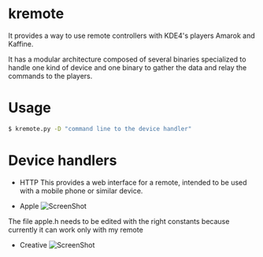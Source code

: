 kremote
=======

It provides a way to use remote controllers with KDE4's players Amarok and
Kaffine.

It has a modular architecture composed of several binaries specialized to
handle one kind of device and one binary to gather the data and relay the
commands to the players.

Usage
=====

```bash
$ kremote.py -D "command line to the device handler"
```

Device handlers
===============

- HTTP
This provides a web interface for a remote, intended to be used with a mobile
phone or similar device.

- Apple
![ScreenShot](https://raw.github.com/ltworf/kremote/master/doc/apple.jpg)

The file apple.h needs to be edited with the right constants because currently
it can work only with my remote

- Creative
![ScreenShot](https://raw.github.com/ltworf/kremote/master/doc/creative.jpg)
